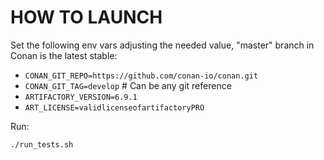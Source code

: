 

HOW TO LAUNCH
=============

Set the following env vars adjusting the needed value, "master" branch in Conan is the latest stable:

- `CONAN_GIT_REPO=https://github.com/conan-io/conan.git`
- `CONAN_GIT_TAG=develop` # Can be any git reference
- `ARTIFACTORY_VERSION=6.9.1`
- `ART_LICENSE=validlicenseofartifactoryPRO`

Run:

`./run_tests.sh`